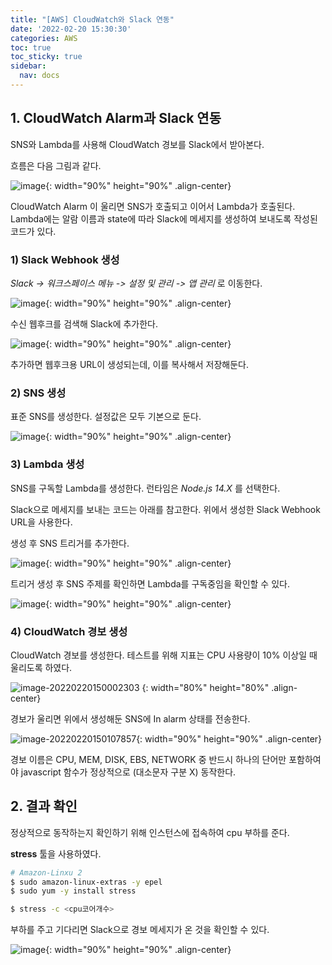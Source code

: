 ```yaml
---
title: "[AWS] CloudWatch와 Slack 연동"
date: '2022-02-20 15:30:30'
categories: AWS
toc: true
toc_sticky: true
sidebar:
  nav: docs
---
```

## 1. CloudWatch Alarm과 Slack 연동

SNS와 Lambda를 사용해 CloudWatch 경보를 Slack에서 받아본다.

흐름은 다음 그림과 같다.

![image](https://user-images.githubusercontent.com/60495897/154829883-c0073ec8-1074-43fe-8788-253f7d2f1d86.png){: width="90%" height="90%" .align-center}

CloudWatch Alarm 이 울리면 SNS가 호출되고 이어서 Lambda가 호출된다. Lambda에는 알람 이름과 state에 따라 Slack에 메세지를 생성하여 보내도록 작성된 코드가 있다.

### 1) Slack Webhook 생성

*Slack -> 워크스페이스 메뉴 -> 설정 및 관리 -> 앱 관리*  로 이동한다.

![image](https://user-images.githubusercontent.com/60495897/154829748-fc38316a-2406-49ec-ab9b-6e1219a547c4.png){: width="90%" height="90%" .align-center}



수신 웹후크를 검색해 Slack에 추가한다.

![image](https://user-images.githubusercontent.com/60495897/154829807-40cd83f7-fad2-4e97-b1ee-de8540297612.png){: width="90%" height="90%" .align-center}



추가하면 웹후크용 URL이 생성되는데, 이를 복사해서 저장해둔다.



### 2) SNS 생성

표준 SNS를 생성한다. 설정값은 모두 기본으로 둔다.

![image](https://user-images.githubusercontent.com/60495897/154830210-f9649486-f43e-4b7a-bd26-734bd4184d25.png){: width="90%" height="90%" .align-center}





### 3) Lambda 생성

SNS를 구독할 Lambda를 생성한다. 런타임은 *Node.js 14.X* 를 선택한다.

Slack으로 메세지를 보내는 코드는 아래를 참고한다. 위에서 생성한 Slack Webhook URL을 사용한다.

<script src="https://gist.github.com/yuntreee/92a8c530e2d5357617c3e400b1e4807d.js"></script>



생성 후 SNS 트리거를 추가한다.

![image](https://user-images.githubusercontent.com/60495897/154395556-f68750f9-0e62-40e7-9ab1-efefce1a3067.png){: width="90%" height="90%" .align-center}



트리거 생성 후 SNS 주제를 확인하면 Lambda를 구독중임을 확인할 수 있다.

![image](https://user-images.githubusercontent.com/60495897/154395613-16871894-2fb5-4c28-9f25-346fcfc2172a.png){: width="90%" height="90%" .align-center}



### 4) CloudWatch 경보 생성

CloudWatch 경보를 생성한다. 테스트를 위해 지표는 CPU 사용량이 10% 이상일 때 울리도록 하였다.

![image-20220220150002303](https://user-images.githubusercontent.com/60495897/154833879-2bb21edb-13a0-41fa-899e-7bfab6ec90b4.png)
{: width="80%" height="80%" .align-center}



경보가 울리면 위에서 생성해둔 SNS에 In alarm 상태를 전송한다.

![image-20220220150107857](https://user-images.githubusercontent.com/60495897/154833920-3607bd0a-b379-45cc-a6b3-429605dc978c.png){: width="90%" height="90%" .align-center}



경보 이름은 CPU, MEM, DISK, EBS, NETWORK 중 반드시 하나의 단어만 포함하여야 javascript 함수가 정상적으로  (대소문자 구분 X) 동작한다.



## 2. 결과 확인

정상적으로 동작하는지 확인하기 위해 인스턴스에 접속하여 cpu 부하를 준다.

**stress** 툴을 사용하였다.

```bash
# Amazon-Linxu 2
$ sudo amazon-linux-extras -y epel
$ sudo yum -y install stress

$ stress -c <cpu코어개수>
```



부하를 주고 기다리면 Slack으로 경보 메세지가 온 것을 확인할 수 있다.

![image](https://user-images.githubusercontent.com/60495897/154204053-710eeca6-12be-4ef3-b4c6-c207bbcd0b65.png){: width="90%" height="90%" .align-center}

